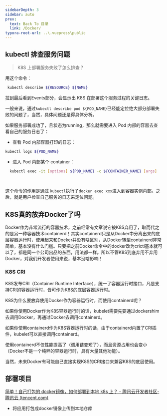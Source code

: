 ```yaml
---
sidebarDepth: 3
sidebar: auto
prev:
  text: Back To 目录
  link: /Docker/
typora-root-url: ..\.vuepress\public
---
```




## kubectl 排查服务问题

>  K8S 上部署服务失败了怎么排查？

用这个命令：

```sh
 kubectl describe ${RESOURCE} ${NAME}              
```

拉到最后看到Events部分，会显示出 K8S 在部署这个服务过程的关键日志。

一般来说，通过`kubectl describe pod ${POD_NAME}`已经能定位绝大部分部署失败的问题了，当然，具体问题还是得具体分析。





如果服务部署成功了，且状态为running，那么就需要进入 Pod 内部的容器去查看自己的服务日志了：

- 查看 Pod 内部容器打印的日志：

```sh
kubectl logs ${POD_NAME}          
```

- 进入 Pod 内部某个 container：

```sh
  kubectl exec -it [options] ${POD_NAME} -c ${CONTAINER_NAME} [args] 
```

​             

这个命令的作用是通过 `kubectl`执行了`docker exec xxx`进入到容器实例内部。之后，就是用户检查自己服务的日志来定位问题。



## K8S真的放弃Docker了吗

Docker作为非常流行的容器技术，之前经常有文章说它被K8S弃用了，取而代之的是另一种容器技术containerd！其实containerd只是从Docker中分离出来的底层容器运行时，使用起来和Docker并没有啥区别，从Docker转型containerd非常简单，基本没有什么门槛。只要把之前Docker命令中的docker改为crictl基本就可以了，都是同一个公司出品的东西，用法都一样。所以不管K8S到底弃用不弃用Docker，对我们开发者使用来说，基本没啥影响！

### K8S CRI

K8S发布CRI（Container Runtime Interface），统一了容器运行时接口，凡是支持CRI的容器运行时，皆可作为K8S的底层容器运行时。

K8S为什么要放弃使用Docker作为容器运行时，而使用containerd呢？

如果你使用Docker作为K8S容器运行时的话，kubelet需要先要通过dockershim去调用Docker，再通过Docker去调用containerd。

如果你使用containerd作为K8S容器运行时的话，由于containerd内置了CRI插件，kubelet可以直接调用containerd。

使用containerd不仅性能提高了（调用链变短了），而且资源占用也会变小（Docker不是一个纯粹的容器运行时，具有大量其他功能）。

当然，未来Docker有可能自己直接实现K8S的CRI接口来兼容K8S的底层使用。



## 部署项目

[简单！自己打包的 docker镜像，如何部署到本地 k8s 上？ - 腾讯云开发者社区-腾讯云 (tencent.com)](https://cloud.tencent.com/developer/article/1862330)

- 将应用打包成docker镜像上传到本地仓库